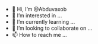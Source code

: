 - 👋 Hi, I’m @Abduvaxob
- 👀 I’m interested in ...
- 🌱 I’m currently learning ...
- 💞️ I’m looking to collaborate on ...
- 📫 How to reach me ...

<!---
Abduvaxob/Abduvaxob is a ✨ special ✨ repository because its `README.md` (this file) appears on your GitHub profile.
You can click the Preview link to take a look at your changes.
--->
